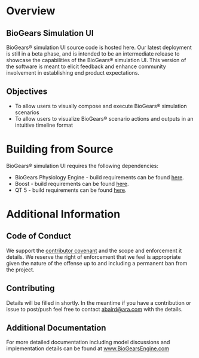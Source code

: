 Overview
==========

BioGears Simulation UI
----------------------

BioGears® simulation UI source code is hosted here. Our latest deployment is still in a beta phase, and is intended to be an intermediate release to showcase the capabilities of the BioGears® simulation UI. This version of the software is meant to elicit feedback and enhance community involvement in establishing end product expectations.

Objectives
----------

* To allow users to visually compose and execute BioGears® simulation scenarios
* To allow users to visualize BioGears® scenario actions and outputs in an intuitive timeline format

Building from Source
====================

BioGears® simulation UI requires the following dependencies:
* BioGears Physiology Engine - build requirements can be found [here](https://github.com/BioGearsEngine/core/wiki).
* Boost - build requirements can be found [here](https://www.boost.org/doc/libs/1_68_0/more/getting_started/index.html).
* QT 5 -  build requirements can be found [here](https://wiki.qt.io/Building_Qt_5_from_Git).

Additional Information
======================

Code of Conduct
------------------
We support the [contributor covenant](https://github.com/BioGearsEngine/Engine/blob/master/CODE_OF_CONDUCT.md) and the scope and enforcement it details. We reserve the right of enforcement that we feel is appropriate given the nature of the offense up to and including a permanent ban from the project.


Contributing 
-------------
Details will be filled in shortly. In the meantime if you have a contribution or issue to post/push feel free to contact abaird@ara.com with the details. 

Additional Documentation
--------------------------
For more detailed documentation including model discussions and implementation details can be found at www.BioGearsEngine.com


